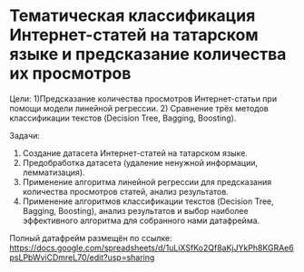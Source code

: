 # Тематическая классификация Интернет-статей на татарском языке и предсказание количества их просмотров 

Цели:
1)Предсказание количества просмотров Интернет-статьи при помощи модели линейной регрессии.
2) Сравнение трёх методов классификации текстов (Decision Tree, Bagging, Boosting).

Задачи:
1) Создание датасета Интернет-статей на татарском языке.
2) Предобработка датасета (удаление ненужной информации, лемматизация).
3) Применение алгоритма линейной регрессии для предсказания количества просмотров статей, анализ результатов.
4) Применение алгоритмов классификации текстов (Decision Tree, Bagging, Boosting), анализ результатов и выбор наиболее эффективного алгоритма для собранного нами датафрейма.

Полный датафрейм размещён по ссылке: https://docs.google.com/spreadsheets/d/1uLiXSfKo2Qf8aKjJYkPh8KGRAe6psLPbWviCDmreL70/edit?usp=sharing 
